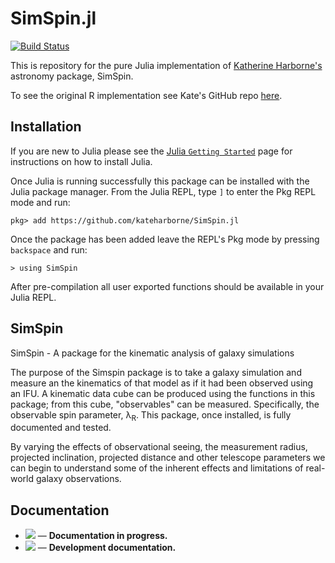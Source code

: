 # SimSpin.jl

[![Build Status](https://travis-ci.com/kateharborne/SimSpin.jl.svg?branch=master)](https://travis-ci.com/kateharborne/SimSpin.jl)

This is repository for the pure Julia implementation of [Katherine Harborne's](https://github.com/kateharborne) astronomy package, SimSpin.

To see the original R implementation see Kate's GitHub repo [here](https://github.com/kateharborne/SimSpin).

## Installation

If you are new to Julia please see the [Julia `Getting Started`](https://docs.julialang.org/en/v1/manual/getting-started/) page for instructions on how to install Julia.

Once Julia is running successfully this package can be installed with the Julia package manager.
From the Julia REPL, type `]` to enter the Pkg REPL mode and run:

```
pkg> add https://github.com/kateharborne/SimSpin.jl
```

Once the package has been added leave the REPL's Pkg mode by pressing `backspace` and run:

```
> using SimSpin
```

After pre-compilation all user exported functions should be available in your Julia REPL.

## SimSpin

SimSpin - A package for the kinematic analysis of galaxy simulations

The purpose of the Simspin package is to take a galaxy simulation and measure an the kinematics of that model as if it had been observed using an IFU. A kinematic data cube can be produced using the functions in this package; from this cube, "observables" can be measured. Specifically, the observable spin parameter, &#955;<sub>R</sub>. This package, once installed, is fully documented and tested.

By varying the effects of observational seeing, the measurement radius, projected inclination, projected distance and other telescope parameters we can begin to understand some of the inherent effects and limitations of real-world galaxy observations.

## Documentation

- [![](https://img.shields.io/badge/docs-stable-blue.svg)](https://kateharborne.github.io/SimSpin.jl/stable) &mdash; **Documentation in progress.**
- [![](https://img.shields.io/badge/docs-latest-blue.svg)](https://kateharborne.github.io/SimSpin.jl/dev) &mdash; **Development documentation.**
